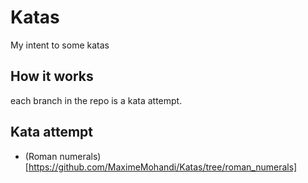 # Katas

My intent to some katas 

## How it works

each branch in the repo is a kata attempt.

## Kata attempt

* (Roman numerals)[https://github.com/MaximeMohandi/Katas/tree/roman_numerals]
